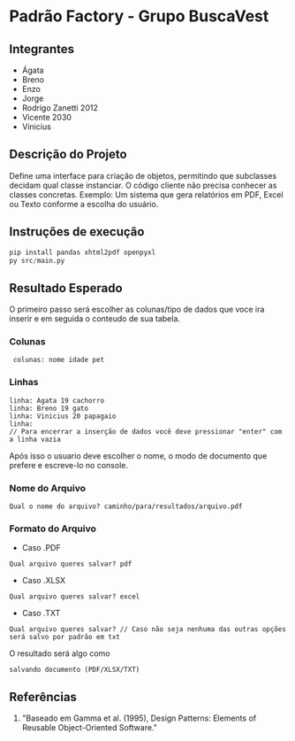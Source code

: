 # Padrão Factory - Grupo BuscaVest

## Integrantes
- Ágata
- Breno 
- Enzo
- Jorge
- Rodrigo Zanetti 2012
- Vicente 2030
- Vinicius

## Descrição do Projeto



Define uma interface para criação de objetos, permitindo que subclasses decidam qual classe instanciar. O
código cliente não precisa conhecer as classes concretas.
Exemplo: Um sistema que gera relatórios em PDF, Excel ou Texto conforme a escolha do usuário.

## Instruções de execução

```py
pip install pandas xhtml2pdf openpyxl
py src/main.py
```

## Resultado Esperado

O primeiro passo será escolher as colunas/tipo de dados que voce ira inserir e em seguida o conteudo de sua tabela.

### Colunas
```
 colunas: nome idade pet
```
### Linhas
```
linha: Agata 19 cachorro
linha: Breno 19 gato
linha: Vinicius 20 papagaio
linha:    
// Para encerrar a inserção de dados você deve pressionar "enter" com a linha vazia

```
Após isso o usuario deve escolher o nome, o modo de documento que prefere e escreve-lo no console.

### Nome do Arquivo
```
Qual o nome do arquivo? caminho/para/resultados/arquivo.pdf
```
### Formato do Arquivo
- Caso .PDF
```
Qual arquivo queres salvar? pdf
```
- Caso .XLSX
```
Qual arquivo queres salvar? excel
```
- Caso .TXT
```
Qual arquivo queres salvar? // Caso não seja nenhuma das outras opções será salvo por padrão em txt
```

O resultado será algo como 
```
salvando documento (PDF/XLSX/TXT)
```
## Referências

1. "Baseado em Gamma et al. (1995), Design Patterns: Elements of Reusable Object-Oriented
Software."
